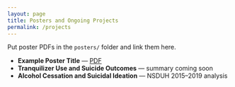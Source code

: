 ```yaml
---
layout: page
title: Posters and Ongoing Projects
permalink: /projects
---
```


Put poster PDFs in the `posters/` folder and link them here.

- **Example Poster Title** — <a href="/posters/example-poster.pdf">PDF</a>
- **Tranquilizer Use and Suicide Outcomes** — summary coming soon
- **Alcohol Cessation and Suicidal Ideation** — NSDUH 2015–2019 analysis
